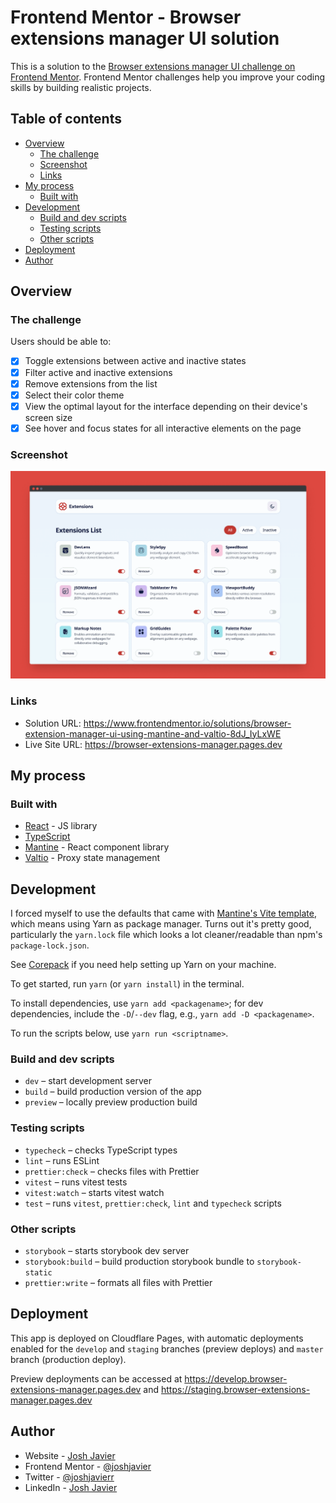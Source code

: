 # Frontend Mentor - Browser extensions manager UI solution

This is a solution to the [Browser extensions manager UI challenge on Frontend Mentor](https://www.frontendmentor.io/challenges/browser-extension-manager-ui-yNZnOfsMAp). Frontend Mentor challenges help you improve your coding skills by building realistic projects.

## Table of contents

- [Overview](#overview)
  - [The challenge](#the-challenge)
  - [Screenshot](#screenshot)
  - [Links](#links)
- [My process](#my-process)
  - [Built with](#built-with)
    <!-- - [What I learned](#what-i-learned) -->
    <!-- - [Continued development](#continued-development) -->
    <!-- - [Useful resources](#useful-resources) -->
- [Development](#development)
  - [Build and dev scripts](#build-and-dev-scripts)
  - [Testing scripts](#testing-scripts)
  - [Other scripts](#other-scripts)
- [Deployment](#deployment)
- [Author](#author)
<!-- - [Acknowledgments](#acknowledgments) -->

## Overview

### The challenge

Users should be able to:

- [x] Toggle extensions between active and inactive states
- [x] Filter active and inactive extensions
- [x] Remove extensions from the list
- [x] Select their color theme
- [x] View the optimal layout for the interface depending on their device's screen size
- [x] See hover and focus states for all interactive elements on the page

### Screenshot

![](./screenshot.png)

### Links

- Solution URL: https://www.frontendmentor.io/solutions/browser-extension-manager-ui-using-mantine-and-valtio-8dJ_IyLxWE
- Live Site URL: https://browser-extensions-manager.pages.dev

## My process

### Built with

- [React](https://reactjs.org/) - JS library
- [TypeScript](https://www.typescriptlang.org/)
- [Mantine](https://mantine.dev/) - React component library
- [Valtio](https://valtio.dev/) - Proxy state management

<!-- ### What I learned

Use this section to recap over some of your major learnings while working through this project. Writing these out and providing code samples of areas you want to highlight is a great way to reinforce your own knowledge.

To see how you can add code snippets, see below:

```html
<h1>Some HTML code I'm proud of</h1>
```

```css
.proud-of-this-css {
  color: papayawhip;
}
```

```js
const proudOfThisFunc = () => {
  console.log('🎉');
};
```

If you want more help with writing markdown, we'd recommend checking out [The Markdown Guide](https://www.markdownguide.org/) to learn more.

**Note: Delete this note and the content within this section and replace with your own learnings.** -->

<!-- ### Continued development

Use this section to outline areas that you want to continue focusing on in future projects. These could be concepts you're still not completely comfortable with or techniques you found useful that you want to refine and perfect.

**Note: Delete this note and the content within this section and replace with your own plans for continued development.** -->

<!-- ### Useful resources

- [Example resource 1](https://www.example.com) - This helped me for XYZ reason. I really liked this pattern and will use it going forward.
- [Example resource 2](https://www.example.com) - This is an amazing article which helped me finally understand XYZ. I'd recommend it to anyone still learning this concept.

**Note: Delete this note and replace the list above with resources that helped you during the challenge. These could come in handy for anyone viewing your solution or for yourself when you look back on this project in the future.** -->

## Development

I forced myself to use the defaults that came with [Mantine's Vite template](https://github.com/mantinedev/vite-template), which means using Yarn as package manager. Turns out it's pretty good, particularly the `yarn.lock` file which looks a lot cleaner/readable than npm's `package-lock.json`.

See [Corepack](https://yarnpkg.com/corepack) if you need help setting up Yarn on your machine.

To get started, run `yarn` (or `yarn install`) in the terminal.

To install dependencies, use `yarn add <packagename>`; for dev dependencies, include the `-D`/`--dev` flag, e.g., `yarn add -D <packagename>`.

To run the scripts below, use `yarn run <scriptname>`.

### Build and dev scripts

- `dev` – start development server
- `build` – build production version of the app
- `preview` – locally preview production build

### Testing scripts

- `typecheck` – checks TypeScript types
- `lint` – runs ESLint
- `prettier:check` – checks files with Prettier
- `vitest` – runs vitest tests
- `vitest:watch` – starts vitest watch
- `test` – runs `vitest`, `prettier:check`, `lint` and `typecheck` scripts

### Other scripts

- `storybook` – starts storybook dev server
- `storybook:build` – build production storybook bundle to `storybook-static`
- `prettier:write` – formats all files with Prettier

## Deployment

This app is deployed on Cloudflare Pages, with automatic deployments enabled for the `develop` and `staging` branches (preview deploys) and `master` branch (production deploy).

Preview deployments can be accessed at https://develop.browser-extensions-manager.pages.dev and https://staging.browser-extensions-manager.pages.dev

## Author

- Website - [Josh Javier](https://joshjavier.com/)
- Frontend Mentor - [@joshjavier](https://www.frontendmentor.io/profile/joshjavier)
- Twitter - [@joshjavierr](https://www.twitter.com/joshjavierr)
- LinkedIn - [Josh Javier](https://www.linkedin.com/in/joshjavier/)

<!-- ## Acknowledgments

This is where you can give a hat tip to anyone who helped you out on this project. Perhaps you worked in a team or got some inspiration from someone else's solution. This is the perfect place to give them some credit.

**Note: Delete this note and edit this section's content as necessary. If you completed this challenge by yourself, feel free to delete this section entirely.** -->
